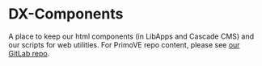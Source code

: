 # DX-Components
A place to keep our html components (in LibApps and Cascade CMS) and our scripts for web utilities. For PrimoVE repo content, please see [our GitLab repo](https://gitlab.com/ucsdlibrary/development/primo-stage/-/tree/trunk?ref_type=heads).


